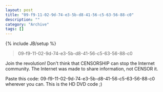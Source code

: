 ```yaml
--- 
layout: post 
title: "09-f9-11-02-9d-74-e3-5b-d8-41-56-c5-63-56-88-c0"
description: ""
category: "Archive"
tags: []
---
```

{% include JB/setup %}  
> 09-f9-11-02-9d-74-e3-5b-d8-41-56-c5-63-56-88-c0

Join the revolution! Don't think that CENSORSHIP can stop the Internet community. The Internet was made to share information, not CENSOR it.

Paste this code: 09-f9-11-02-9d-74-e3-5b-d8-41-56-c5-63-56-88-c0
 wherever you can. This is the HD DVD code ;)

